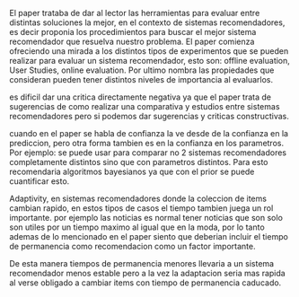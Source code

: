 El paper trataba de dar al lector las herramientas para evaluar entre distintas soluciones la mejor, en el contexto de sistemas recomendadores, es decir proponia los procedimientos para buscar el mejor sistema recomendador que resuelva nuestro problema. El paper comienza ofreciendo una mirada a los distintos tipos de experimentos que se pueden realizar para evaluar un sistema recomendador, esto son: offline evaluation, User Studies, online evaluation. Por ultimo nombra las propiedades que consideran pueden tener distintos niveles de importancia al evaluarlos.

es dificil dar una critica directamente negativa ya que el paper trata de sugerencias de como realizar una comparativa y estudios entre sistemas recomendadores pero si podemos dar sugerencias y criticas constructivas.

cuando en el paper se habla de confianza la ve desde de la confianza en la prediccion, pero otra forma tambien es en la confianza en los parametros. Por ejemplo: se puede usar para comparar no 2 sistemas recomendadores completamente distintos sino que con parametros distintos. Para esto recomendaria algoritmos bayesianos ya que con el prior se puede cuantificar esto.

Adaptivity, en sistemas recomendadores donde la coleccion de items cambian rapido, en estos tipos de casos el tiempo tambien juega un rol importante.  por ejemplo las noticias es normal tener noticias que son solo son utiles por un tiempo maximo al igual que en la moda, por lo tanto ademas de lo mencionado en el paper siento que deberian incluir el tiempo de permanencia como recomendacion como un factor importante.

De esta manera tiempos de permanencia menores llevaria a un sistema recomendador menos estable pero a la vez la adaptacion seria mas rapida al verse obligado a cambiar items con tiempo de permanencia caducado.
